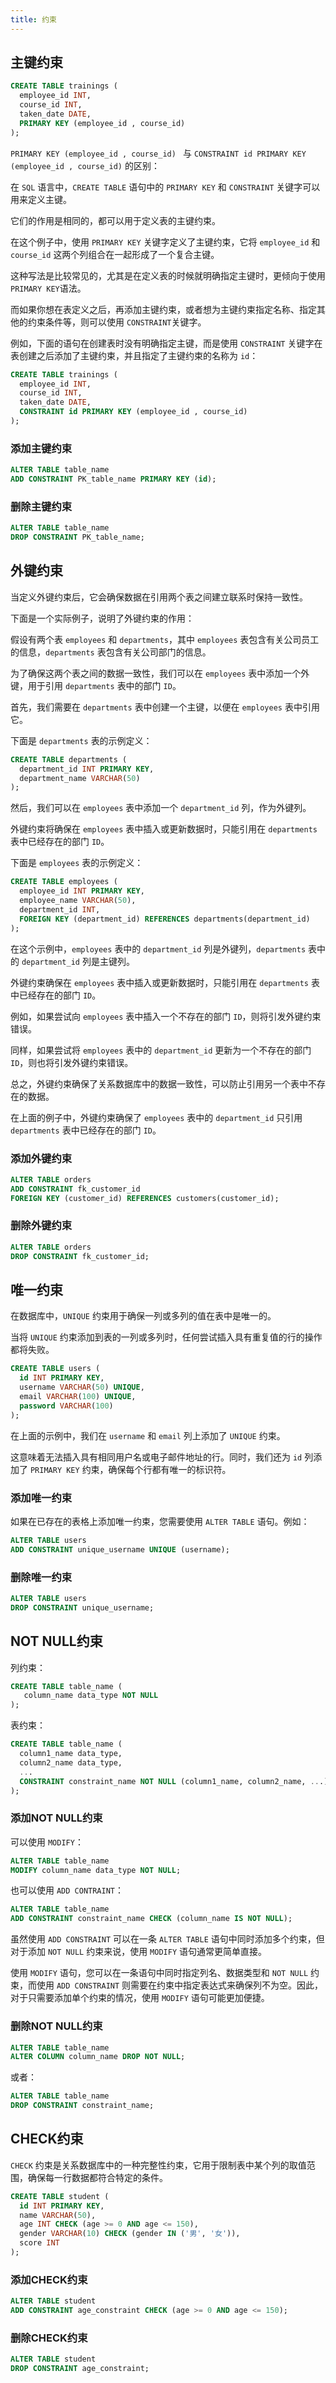 ```yaml
---
title: 约束
---
```


## 主键约束

```sql
CREATE TABLE trainings (
  employee_id INT,
  course_id INT,
  taken_date DATE,
  PRIMARY KEY (employee_id , course_id)
);
```

`PRIMARY KEY (employee_id , course_id) ` 与 `CONSTRAINT id PRIMARY KEY (employee_id , course_id)` 的区别：

在 `SQL` 语言中，`CREATE TABLE` 语句中的 `PRIMARY KEY` 和 `CONSTRAINT` 关键字可以用来定义主键。

它们的作用是相同的，都可以用于定义表的主键约束。

在这个例子中，使用 `PRIMARY KEY` 关键字定义了主键约束，它将 `employee_id` 和 `course_id` 这两个列组合在一起形成了一个复合主键。

这种写法是比较常见的，尤其是在定义表的时候就明确指定主键时，更倾向于使用 `PRIMARY KEY`语法。

而如果你想在表定义之后，再添加主键约束，或者想为主键约束指定名称、指定其他的约束条件等，则可以使用 `CONSTRAINT`关键字。

例如，下面的语句在创建表时没有明确指定主键，而是使用 `CONSTRAINT` 关键字在表创建之后添加了主键约束，并且指定了主键约束的名称为 `id`：

```sql
CREATE TABLE trainings (
  employee_id INT,
  course_id INT,
  taken_date DATE,
  CONSTRAINT id PRIMARY KEY (employee_id , course_id)
);
```

### 添加主键约束

```sql
ALTER TABLE table_name
ADD CONSTRAINT PK_table_name PRIMARY KEY (id);
```

### 删除主键约束

```sql
ALTER TABLE table_name
DROP CONSTRAINT PK_table_name;
```

## 外键约束

当定义外键约束后，它会确保数据在引用两个表之间建立联系时保持一致性。

下面是一个实际例子，说明了外键约束的作用：

假设有两个表 `employees` 和 `departments`，其中 `employees` 表包含有关公司员工的信息，`departments` 表包含有关公司部门的信息。

为了确保这两个表之间的数据一致性，我们可以在 `employees` 表中添加一个外键，用于引用 `departments` 表中的部门 `ID`。

首先，我们需要在 `departments` 表中创建一个主键，以便在 `employees` 表中引用它。

下面是 `departments` 表的示例定义：

```sql
CREATE TABLE departments (
  department_id INT PRIMARY KEY,
  department_name VARCHAR(50)
);
```

然后，我们可以在 `employees` 表中添加一个 `department_id` 列，作为外键列。

外键约束将确保在 `employees` 表中插入或更新数据时，只能引用在 `departments` 表中已经存在的部门 `ID`。

下面是 `employees` 表的示例定义：

```sql
CREATE TABLE employees (
  employee_id INT PRIMARY KEY,
  employee_name VARCHAR(50),
  department_id INT,
  FOREIGN KEY (department_id) REFERENCES departments(department_id)
);
```

在这个示例中，`employees` 表中的 `department_id` 列是外键列，`departments` 表中的 `department_id` 列是主键列。

外键约束确保在 `employees` 表中插入或更新数据时，只能引用在 `departments` 表中已经存在的部门 `ID`。

例如，如果尝试向 `employees` 表中插入一个不存在的部门 `ID`，则将引发外键约束错误。

同样，如果尝试将 `employees` 表中的 `department_id` 更新为一个不存在的部门 `ID`，则也将引发外键约束错误。

总之，外键约束确保了关系数据库中的数据一致性，可以防止引用另一个表中不存在的数据。

在上面的例子中，外键约束确保了 `employees` 表中的 `department_id` 只引用 `departments` 表中已经存在的部门 `ID`。

### 添加外键约束

```sql
ALTER TABLE orders
ADD CONSTRAINT fk_customer_id
FOREIGN KEY (customer_id) REFERENCES customers(customer_id);
```

### 删除外键约束

```sql
ALTER TABLE orders
DROP CONSTRAINT fk_customer_id;
```

## 唯一约束

在数据库中，`UNIQUE` 约束用于确保一列或多列的值在表中是唯一的。

当将 `UNIQUE` 约束添加到表的一列或多列时，任何尝试插入具有重复值的行的操作都将失败。

```sql
CREATE TABLE users (
  id INT PRIMARY KEY,
  username VARCHAR(50) UNIQUE,
  email VARCHAR(100) UNIQUE,
  password VARCHAR(100)
);
```

在上面的示例中，我们在 `username` 和 `email` 列上添加了 `UNIQUE` 约束。

这意味着无法插入具有相同用户名或电子邮件地址的行。同时，我们还为 `id` 列添加了 `PRIMARY KEY` 约束，确保每个行都有唯一的标识符。

### 添加唯一约束

如果在已存在的表格上添加唯一约束，您需要使用 `ALTER TABLE` 语句。例如：

```sql
ALTER TABLE users
ADD CONSTRAINT unique_username UNIQUE (username);
```

### 删除唯一约束

```sql
ALTER TABLE users
DROP CONSTRAINT unique_username;
```

## NOT NULL约束

列约束：

```sql
CREATE TABLE table_name (
   column_name data_type NOT NULL
);
```

表约束：

```sql
CREATE TABLE table_name (
  column1_name data_type,
  column2_name data_type,
  ...
  CONSTRAINT constraint_name NOT NULL (column1_name, column2_name, ...)
);
```

### 添加NOT NULL约束

可以使用 `MODIFY`：

```sql
ALTER TABLE table_name
MODIFY column_name data_type NOT NULL;
```

也可以使用 `ADD CONTRAINT`：

```sql
ALTER TABLE table_name
ADD CONSTRAINT constraint_name CHECK (column_name IS NOT NULL);
```

虽然使用 `ADD CONSTRAINT` 可以在一条 `ALTER TABLE` 语句中同时添加多个约束，但对于添加 `NOT NULL` 约束来说，使用 `MODIFY` 语句通常更简单直接。

使用 `MODIFY` 语句，您可以在一条语句中同时指定列名、数据类型和 `NOT NULL` 约束，而使用 `ADD CONSTRAINT` 则需要在约束中指定表达式来确保列不为空。因此，对于只需要添加单个约束的情况，使用 `MODIFY` 语句可能更加便捷。

### 删除NOT NULL约束

```sql
ALTER TABLE table_name
ALTER COLUMN column_name DROP NOT NULL;
```

或者：

```sql
ALTER TABLE table_name
DROP CONSTRAINT constraint_name;
```

## CHECK约束

`CHECK` 约束是关系数据库中的一种完整性约束，它用于限制表中某个列的取值范围，确保每一行数据都符合特定的条件。

```sql
CREATE TABLE student (
  id INT PRIMARY KEY,
  name VARCHAR(50),
  age INT CHECK (age >= 0 AND age <= 150),
  gender VARCHAR(10) CHECK (gender IN ('男', '女')),
  score INT
);
```

### 添加CHECK约束

```sql
ALTER TABLE student
ADD CONSTRAINT age_constraint CHECK (age >= 0 AND age <= 150);
```

### 删除CHECK约束

```sql
ALTER TABLE student
DROP CONSTRAINT age_constraint;
```

